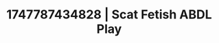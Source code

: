 ---
categories:
- Tan lines & lingerie
- Erotic adventure
- Body worship
- Office affair
- Bi-curious stories
image: /assets/images/1747787434828.jpg
layout: post
seo:
  description: Featured content with artistic Scat Fetish, ABDL Play. HD images available.
  keywords: Scat Fetish, ABDL Play
  og_image: /assets/images/1747787434828.jpg
  schema_type: VisualArtwork
tags:
- ABDL Play
- Scat Fetish
- '#1747787434828'
title: 1747787434828 | Scat Fetish ABDL Play
---